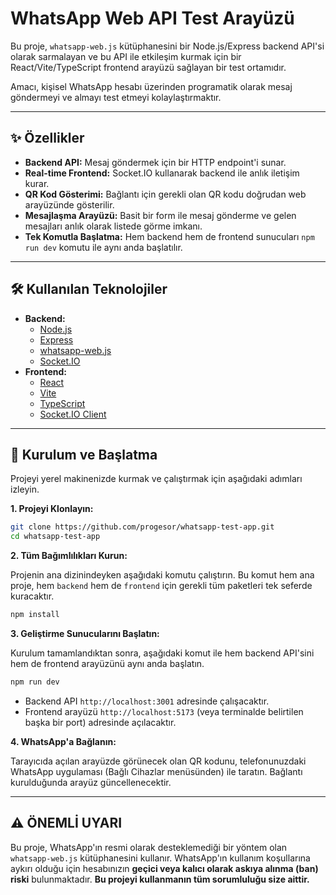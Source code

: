 # WhatsApp Web API Test Arayüzü

Bu proje, `whatsapp-web.js` kütüphanesini bir Node.js/Express backend API'si olarak sarmalayan ve bu API ile etkileşim kurmak için bir React/Vite/TypeScript frontend arayüzü sağlayan bir test ortamıdır.

Amacı, kişisel WhatsApp hesabı üzerinden programatik olarak mesaj göndermeyi ve almayı test etmeyi kolaylaştırmaktır.

---

## ✨ Özellikler

-   **Backend API:** Mesaj göndermek için bir HTTP endpoint'i sunar.
-   **Real-time Frontend:** Socket.IO kullanarak backend ile anlık iletişim kurar.
-   **QR Kod Gösterimi:** Bağlantı için gerekli olan QR kodu doğrudan web arayüzünde gösterilir.
-   **Mesajlaşma Arayüzü:** Basit bir form ile mesaj gönderme ve gelen mesajları anlık olarak listede görme imkanı.
-   **Tek Komutla Başlatma:** Hem backend hem de frontend sunucuları `npm run dev` komutu ile aynı anda başlatılır.

---

## 🛠️ Kullanılan Teknolojiler

* **Backend:**
    * [Node.js](https://nodejs.org/)
    * [Express](https://expressjs.com/)
    * [whatsapp-web.js](https://wwebjs.dev/)
    * [Socket.IO](https://socket.io/)
* **Frontend:**
    * [React](https://reactjs.org/)
    * [Vite](https://vitejs.dev/)
    * [TypeScript](https://www.typescriptlang.org/)
    * [Socket.IO Client](https://socket.io/)

---

## 🚀 Kurulum ve Başlatma

Projeyi yerel makinenizde kurmak ve çalıştırmak için aşağıdaki adımları izleyin.

**1. Projeyi Klonlayın:**

```bash
git clone https://github.com/progesor/whatsapp-test-app.git
cd whatsapp-test-app
```

**2. Tüm Bağımlılıkları Kurun:**

Projenin ana dizinindeyken aşağıdaki komutu çalıştırın. Bu komut hem ana proje, hem `backend` hem de `frontend` için gerekli tüm paketleri tek seferde kuracaktır.

```bash
npm install
```

**3. Geliştirme Sunucularını Başlatın:**

Kurulum tamamlandıktan sonra, aşağıdaki komut ile hem backend API'sini hem de frontend arayüzünü aynı anda başlatın.

```bash
npm run dev
```

-   Backend API `http://localhost:3001` adresinde çalışacaktır.
-   Frontend arayüzü `http://localhost:5173` (veya terminalde belirtilen başka bir port) adresinde açılacaktır.

**4. WhatsApp'a Bağlanın:**

Tarayıcıda açılan arayüzde görünecek olan QR kodunu, telefonunuzdaki WhatsApp uygulaması (Bağlı Cihazlar menüsünden) ile taratın. Bağlantı kurulduğunda arayüz güncellenecektir.

---

## ⚠️ ÖNEMLİ UYARI

Bu proje, WhatsApp'ın resmi olarak desteklemediği bir yöntem olan `whatsapp-web.js` kütüphanesini kullanır. WhatsApp'ın kullanım koşullarına aykırı olduğu için hesabınızın **geçici veya kalıcı olarak askıya alınma (ban) riski** bulunmaktadır. **Bu projeyi kullanmanın tüm sorumluluğu size aittir.**
